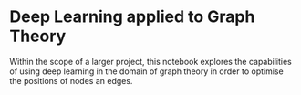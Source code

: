 # Deep Learning applied to Graph Theory
Within the scope of a larger project, this notebook explores the capabilities of using deep learning in the domain of graph theory in order to optimise the positions of nodes an edges.